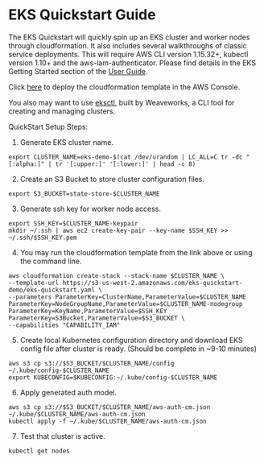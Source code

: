 # EKS Quickstart Guide 
The EKS Quickstart will quickly spin up an EKS cluster and worker nodes through cloudformation. It also includes several walkthroughs of classic service deployments. 
This will require AWS CLI version 1.15.32+, kubectl version 1.10+ and the aws-iam-authenticator. Please find details in the EKS Getting Started section of the 
[User Guide](https://docs.aws.amazon.com/eks/latest/userguide/getting-started.html).

Click [here](https://console.aws.amazon.com/cloudformation/home?#/stacks/new?stackName=eks-quickstart&templateURL=https://s3-us-west-2.amazonaws.com/eks-quickstart-demo/eks-quickstart.yaml) to deploy the cloudformation template in the AWS Console.

You also may want to use [eksctl](https://eksctl.io/), built by Weaveworks, a CLI tool for creating and managing clusters.

QuickStart Setup Steps:

1. Generate EKS cluster name.
```
export CLUSTER_NAME=eks-demo-$(cat /dev/urandom | LC_ALL=C tr -dc "[:alpha:]" | tr '[:upper:]' '[:lower:]' | head -c 8)
```

2. Create an S3 Bucket to store cluster configuration files.
```
export S3_BUCKET=state-store-$CLUSTER_NAME
```

3. Generate ssh key for worker node access.
```
export SSH_KEY=$CLUSTER_NAME-keypair
mkdir ~/.ssh | aws ec2 create-key-pair --key-name $SSH_KEY >> ~/.ssh/$SSH_KEY.pem
```

4. You may run the cloudformation template from the link above or using the command line.
```
aws cloudformation create-stack --stack-name $CLUSTER_NAME \
--template-url https://s3-us-west-2.amazonaws.com/eks-quickstart-demo/eks-quickstart.yaml \
--parameters ParameterKey=ClusterName,ParameterValue=$CLUSTER_NAME ParameterKey=NodeGroupName,ParameterValue=$CLUSTER_NAME-nodegroup ParameterKey=KeyName,ParameterValue=$SSH_KEY ParameterKey=S3Bucket,ParameterValue=$S3_BUCKET \
--capabilities "CAPABILITY_IAM"
```	

5. Create local Kubernetes configuration directory and download EKS config file after cluster is ready. (Should be complete in ~9-10 minutes)
```
aws s3 cp s3://$S3_BUCKET/$CLUSTER_NAME/config ~/.kube/config-$CLUSTER_NAME
export KUBECONFIG=$KUBECONFIG:~/.kube/config-$CLUSTER_NAME
```

6. Apply generated auth model.
```
aws s3 cp s3://$S3_BUCKET/$CLUSTER_NAME/aws-auth-cm.json ~/.kube/$CLUSTER_NAME/aws-auth-cm.json
kubectl apply -f ~/.kube/$CLUSTER_NAME/aws-auth-cm.json
```

7. Test that cluster is active.
```
kubectl get nodes
```

